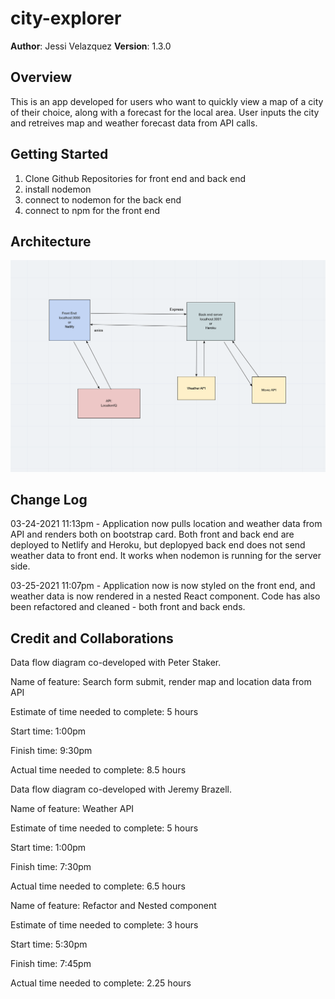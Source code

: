 # city-explorer

**Author**: Jessi Velazquez
**Version**: 1.3.0 

## Overview
<!-- Provide a high level overview of what this application is and why you are building it, beyond the fact that it's an assignment for this class. (i.e. What's your problem domain?) -->
This is an app developed for users who want to quickly view a map of a city of their choice, along with a forecast for the local area. User inputs the city and retreives map and weather forecast data from API calls.

## Getting Started
<!-- What are the steps that a user must take in order to build this app on their own machine and get it running? -->
1. Clone Github Repositories for front end and back end
2. install nodemon
3. connect to nodemon for the back end
4. connect to npm for the front end

## Architecture
<!-- Provide a detailed description of the application design. What technologies (languages, libraries, etc) you're using, and any other relevant design information. -->
![Data Flow Chart](images/dataflow2.png)

## Change Log
<!-- Use this area to document the iterative changes made to your application as each feature is successfully implemented. Use time stamps. Here's an examples:

01-01-2001 4:59pm - Application now has a fully-functional express server, with a GET route for the location resource. -->

03-24-2021 11:13pm - Application now pulls location and weather data from API and renders both on bootstrap card. Both front and back end are deployed to Netlify and Heroku, but deplopyed back end does not send weather data to front end. It works when nodemon is running for the server side.

03-25-2021 11:07pm - Application now is now styled on the front end, and weather data is now rendered in a nested React component. Code has also been refactored and cleaned - both front and back ends.

## Credit and Collaborations
Data flow diagram co-developed with Peter Staker.

Name of feature: Search form submit, render map and location data from API

Estimate of time needed to complete: 5 hours

Start time: 1:00pm

Finish time: 9:30pm

Actual time needed to complete: 8.5 hours



Data flow diagram co-developed with Jeremy Brazell.

Name of feature: Weather API

Estimate of time needed to complete: 5 hours

Start time: 1:00pm

Finish time: 7:30pm

Actual time needed to complete: 6.5 hours



Name of feature: Refactor and Nested component

Estimate of time needed to complete: 3 hours

Start time: 5:30pm

Finish time: 7:45pm

Actual time needed to complete: 2.25 hours